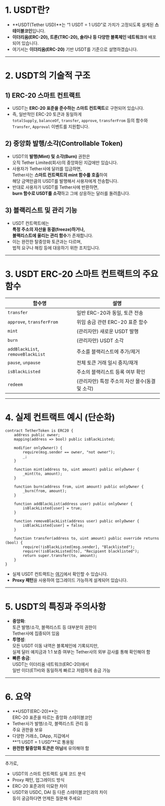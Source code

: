 
# 1. USDT란?

- **USDT(Tether USD)**는 “1 USDT = 1 USD”로 가치가 고정되도록 설계된 **스테이블코인**입니다.
- **이더리움(ERC-20), 트론(TRC-20), 솔라나 등 다양한 블록체인 네트워크**에 배포되어 있습니다.
- 여기서는 **이더리움(ERC-20)** 기반 USDT를 기준으로 설명하겠습니다.

---

# 2. USDT의 기술적 구조

## 1) **ERC-20 스마트 컨트랙트**

- USDT는 **ERC-20 표준을 준수하는 스마트 컨트랙트**로 구현되어 있습니다.
- 즉, 일반적인 ERC-20 토큰과 동일하게  
  `totalSupply`, `balanceOf`, `transfer`, `approve`, `transferFrom` 등의 함수와  
  `Transfer`, `Approval` 이벤트를 지원합니다.

## 2) **중앙화 발행/소각(Controllable Token)**

- USDT의 **발행(Mint) 및 소각(Burn)** 권한은  
  오직 Tether Limited(회사)의 중앙화된 지갑에만 있습니다.
- 사용자가 Tether사에 달러를 입금하면,  
  Tether사는 **스마트 컨트랙트의 mint 함수를 호출**하여  
  해당 금액만큼의 USDT를 발행해서 사용자에게 전송합니다.
- 반대로 사용자가 USDT를 Tether사에 반환하면,  
  **burn 함수로 USDT를 소각**하고 그에 상응하는 달러를 돌려줍니다.

## 3) **블랙리스트 및 관리 기능**

- USDT 컨트랙트에는  
  **특정 주소의 자산을 동결(freeze)하거나,  
  블랙리스트에 올리는 관리 함수**가 존재합니다.
- 이는 완전한 탈중앙화 토큰과는 다르며,  
  법적 요구나 해킹 등에 대응하기 위한 조치입니다.

---

# 3. USDT ERC-20 스마트 컨트랙트의 주요 함수

| 함수명                       | 설명                                                        |
|-----------------------------|------------------------------------------------------------|
| `transfer`                  | 일반 ERC-20과 동일, 토큰 전송                                |
| `approve`, `transferFrom`   | 위임 송금 관련 ERC-20 표준 함수                              |
| `mint`                      | (관리자만) 새로운 USDT 발행                                 |
| `burn`                      | (관리자만) USDT 소각                                        |
| `addBlackList`, `removeBlackList` | 주소를 블랙리스트에 추가/제거                              |
| `pause`, `unpause`          | 전체 토큰 거래 일시 중지/재개                               |
| `isBlackListed`             | 주소의 블랙리스트 등록 여부 확인                            |
| `redeem`                    | (관리자만) 특정 주소의 자산 몰수(동결 및 소각)              |

---

# 4. 실제 컨트랙트 예시 (단순화)

````solidity
contract TetherToken is ERC20 {
    address public owner;
    mapping(address => bool) public isBlackListed;

    modifier onlyOwner() {
        require(msg.sender == owner, "not owner");
        _;
    }

    function mint(address to, uint amount) public onlyOwner {
        _mint(to, amount);
    }

    function burn(address from, uint amount) public onlyOwner {
        _burn(from, amount);
    }

    function addBlackList(address user) public onlyOwner {
        isBlackListed[user] = true;
    }

    function removeBlackList(address user) public onlyOwner {
        isBlackListed[user] = false;
    }

    function transfer(address to, uint amount) public override returns (bool) {
        require(!isBlackListed[msg.sender], "Blacklisted");
        require(!isBlackListed[to], "Recipient blacklisted");
        return super.transfer(to, amount);
    }
}
````

- 실제 USDT 컨트랙트는 [여기](https://etherscan.io/address/0xdAC17F958D2ee523a2206206994597C13D831ec7#code)에서 확인할 수 있습니다.
- **Proxy 패턴**을 사용하여 업그레이드 가능하게 설계되어 있습니다.

---

# 5. USDT의 특징과 주의사항

- **중앙화**:  
  토큰 발행/소각, 블랙리스트 등 대부분의 권한이  
  Tether사에 집중되어 있음
- **투명성**:  
  모든 USDT 이동 내역은 블록체인에 기록되지만,  
  실제 달러 예치금과 1:1 보증 여부는 Tether사의 외부 감사를 통해 확인해야 함
- **빠른 송금**:  
  USDT는 이더리움 네트워크(ERC-20)에서  
  일반 이더(ETH)와 동일하게 빠르고 저렴하게 송금 가능

---

# 6. 요약

- **USDT(ERC-20)**는  
  ERC-20 표준을 따르는 중앙화 스테이블코인
- Tether사가 발행/소각, 블랙리스트 관리 등  
  주요 권한을 보유
- 다양한 거래소, DApp, 지갑에서  
  **“1 USDT = 1 USD”**로 통용됨
- **완전한 탈중앙화 토큰은 아님**에 유의해야 함

---

추가로,  
- USDT의 스마트 컨트랙트 실제 코드 분석  
- Proxy 패턴, 업그레이드 방식  
- ERC-20 표준과의 미묘한 차이  
- USDT와 USDC, DAI 등 다른 스테이블코인과의 차이  
등이 궁금하다면 언제든 질문해 주세요!